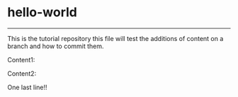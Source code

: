 # hello-world

____________________________________________________
This is the tutorial repository
this file will test the additions of content on a branch and how to commit them.

Content1:

Content2:

One last line!!
